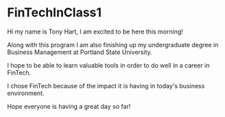 # FinTechInClass1

Hi my name is Tony Hart, I am excited to be here this morning!

Along with this program I am also finishing up my undergraduate degree in Business Management at Portland State University. 

I hope to be able to learn valuable tools in order to do well in a career in FinTech. 

I chose FinTech because of the impact it is having in today's business environment. 

Hope everyone is having a great day so far!
